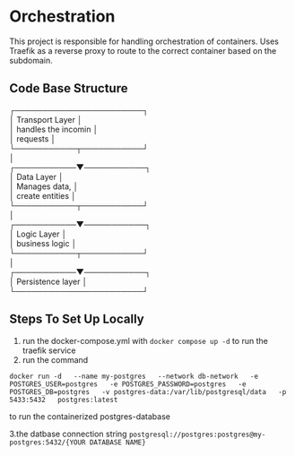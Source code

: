 # Orchestration

This project is responsible for handling orchestration of containers. Uses Traefik as a reverse proxy to route to the correct container based on the subdomain.


## Code Base Structure


  ┌───────────────────────┐<br/>
  │     Transport Layer   │<br/>
  │ handles the incomin   │<br/>
  │   requests            │<br/>
  └───────────┬───────────┘<br/>
              │             <br/>
  ┌───────────▼───────────┐ <br/>
  │   Data Layer          │<br/>
  │ Manages data,         │<br/>
  │ create entities       │<br/>
  └───────────┬───────────┘<br/>
              │             <br/>
  ┌───────────▼───────────┐<br/>
  │  Logic Layer          │<br/>
  │   business logic      │<br/>
  └───────────┬───────────┘<br/>
              │             <br/>
  ┌───────────▼───────────┐ <br/>
  │ Persistence layer     │ <br/>
  └───────────────────────┘<br/>



## Steps To Set Up Locally


1. run the docker-compose.yml with `docker compose up -d` to run the traefik service
2. run the command 

`docker run -d   --name my-postgres   --network db-network   -e POSTGRES_USER=postgres   -e POSTGRES_PASSWORD=postgres   -e POSTGRES_DB=postgres   -v postgres-data:/var/lib/postgresql/data   -p 5433:5432   postgres:latest`

to run the containerized postgres-database

3.the datbase connection string `postgresql://postgres:postgres@my-postgres:5432/{YOUR DATABASE NAME}` 

